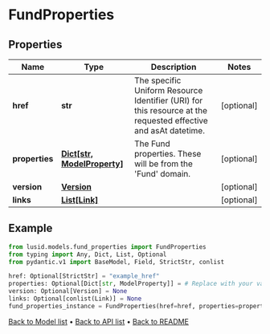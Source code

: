 # FundProperties

## Properties
Name | Type | Description | Notes
------------ | ------------- | ------------- | -------------
**href** | **str** | The specific Uniform Resource Identifier (URI) for this resource at the requested effective and asAt datetime. | [optional] 
**properties** | [**Dict[str, ModelProperty]**](ModelProperty.md) | The Fund properties. These will be from the &#39;Fund&#39; domain. | [optional] 
**version** | [**Version**](Version.md) |  | [optional] 
**links** | [**List[Link]**](Link.md) |  | [optional] 
## Example

```python
from lusid.models.fund_properties import FundProperties
from typing import Any, Dict, List, Optional
from pydantic.v1 import BaseModel, Field, StrictStr, conlist

href: Optional[StrictStr] = "example_href"
properties: Optional[Dict[str, ModelProperty]] = # Replace with your value
version: Optional[Version] = None
links: Optional[conlist(Link)] = None
fund_properties_instance = FundProperties(href=href, properties=properties, version=version, links=links)

```

[Back to Model list](../README.md#documentation-for-models) &#8226; [Back to API list](../README.md#documentation-for-api-endpoints) &#8226; [Back to README](../README.md)


